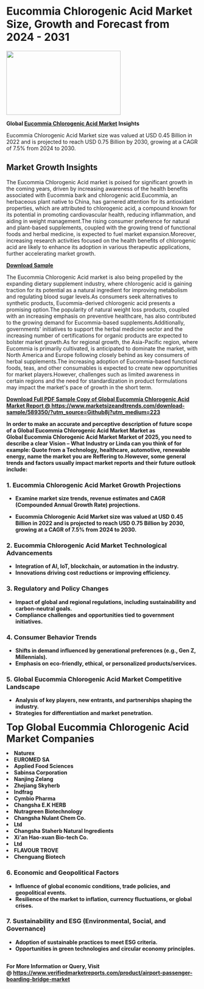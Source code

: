 <H1>Eucommia Chlorogenic Acid Market Size, Growth and Forecast from 2024 - 2031</H1><img class="aligncenter size-medium wp-image-584254" src="https://thirdeyenews.in/wp-content/uploads/2024/09/Global-Market-Research-300x168.jpeg" alt="" width="300" height="168" /><p><strong>Global&nbsp;<a href="https://www.marketsizeandtrends.com/download-sample/589350/?utm_source=Github8j?utm_medium=223">Eucommia Chlorogenic Acid Market</a> Insights</strong></p><p>Eucommia Chlorogenic Acid Market size was valued at USD 0.45 Billion in 2022 and is projected to reach USD 0.75 Billion by 2030, growing at a CAGR of 7.5% from 2024 to 2030.</p><p><h2>Market Growth Insights</h2> <p>The Eucommia Chlorogenic Acid market is poised for significant growth in the coming years, driven by increasing awareness of the health benefits associated with Eucommia bark and chlorogenic acid.Eucommia, an herbaceous plant native to China, has garnered attention for its antioxidant properties, which are attributed to chlorogenic acid, a compound known for its potential in promoting cardiovascular health, reducing inflammation, and aiding in weight management.The rising consumer preference for natural and plant-based supplements, coupled with the growing trend of functional foods and herbal medicine, is expected to fuel market expansion.Moreover, increasing research activities focused on the health benefits of chlorogenic acid are likely to enhance its adoption in various therapeutic applications, further accelerating market growth.</p> <p><strong><a href="#">Download Sample</a></strong></p> <p>The Eucommia Chlorogenic Acid market is also being propelled by the expanding dietary supplement industry, where chlorogenic acid is gaining traction for its potential as a natural ingredient for improving metabolism and regulating blood sugar levels.As consumers seek alternatives to synthetic products, Eucommia-derived chlorogenic acid presents a promising option.The popularity of natural weight loss products, coupled with an increasing emphasis on preventive healthcare, has also contributed to the growing demand for Eucommia-based supplements.Additionally, governments' initiatives to support the herbal medicine sector and the increasing number of certifications for organic products are expected to bolster market growth.As for regional growth, the Asia-Pacific region, where Eucommia is primarily cultivated, is anticipated to dominate the market, with North America and Europe following closely behind as key consumers of herbal supplements.The increasing adoption of Eucommia-based functional foods, teas, and other consumables is expected to create new opportunities for market players.However, challenges such as limited awareness in certain regions and the need for standardization in product formulations may impact the market's pace of growth in the short term.<p><strong><a href="#"></p><p><span class=""><strong>Download Full PDF Sample Copy of Global Eucommia Chlorogenic Acid Market Report</strong> @ <a href="https://www.marketsizeandtrends.com/download-sample/589350/?utm_source=Github8j?utm_medium=223" target="_blank">https://www.marketsizeandtrends.com/download-sample/589350/?utm_source=Github8j?utm_medium=223</a></span></p><p>In order to make an accurate and perceptive description of future scope of a Global&nbsp;Eucommia Chlorogenic Acid Market Market as Global&nbsp;Eucommia Chlorogenic Acid Market Market of 2025, you need to describe a clear Vision &ndash; What Industry or Linda can you think of for example: Quote from a Technology, healthcare, automotive, renewable energy, name the market you are Reffering to.However, some general trends and factors usually impact market reports and their future outlook include:</p><h3>1.&nbsp;<strong>Eucommia Chlorogenic Acid Market Growth Projections</strong></h3><ul><li>Examine market size trends, revenue estimates and CAGR (Compounded Annual Growth Rate) projections.</li><li><p>Eucommia Chlorogenic Acid Market size was valued at USD 0.45 Billion in 2022 and is projected to reach USD 0.75 Billion by 2030, growing at a CAGR of 7.5% from 2024 to 2030.</p></li></ul><h3>2.&nbsp;<strong>Eucommia Chlorogenic Acid Market Technological Advancements</strong></h3><ul><li>Integration of AI, IoT, blockchain, or automation in the industry.</li><li>Innovations driving cost reductions or improving efficiency.</li></ul><h3>3.&nbsp;<strong>Regulatory and Policy Changes</strong></h3><ul><li>Impact of global and regional regulations, including sustainability and carbon-neutral goals.</li><li>Compliance challenges and opportunities tied to government initiatives.</li></ul><h3>4.&nbsp;<strong>Consumer Behavior Trends</strong></h3><ul><li>Shifts in demand influenced by generational preferences (e.g., Gen Z, Millennials).</li><li>Emphasis on eco-friendly, ethical, or personalized products/services.</li></ul><h3>5.&nbsp;<strong>Global Eucommia Chlorogenic Acid Market Competitive Landscape</strong></h3><ul><li>Analysis of key players, new entrants, and partnerships shaping the industry.</li><li>Strategies for differentiation and market penetration.</li></ul><p data-pm-slice="1 1 []"><span style="color: inherit; font-family: inherit; font-size: 25px;">Top Global Eucommia Chlorogenic Acid Market Companies</span></p><div class="" data-test-id=""><p><li>Naturex</li><li> EUROMED SA</li><li> Applied Food Sciences</li><li> Sabinsa Corporation</li><li> Nanjing Zelang</li><li> Zhejiang Skyherb</li><li> Indfrag</li><li> Cymbio Pharma</li><li> Changsha E.K HERB</li><li> Nutragreen Biotechnology</li><li> Changsha Nulant Chem Co.</li><li> Ltd</li><li> Changsha Staherb Natural Ingredients</li><li> Xi'an Hao-xuan Bio-tech Co.</li><li> Ltd</li><li> FLAVOUR TROVE</li><li> Chenguang Biotech</li></p></div><h3>6.&nbsp;<strong>Economic and Geopolitical Factors</strong></h3><ul><li>Influence of global economic conditions, trade policies, and geopolitical events.</li><li>Resilience of the market to inflation, currency fluctuations, or global crises.</li></ul><h3>7.&nbsp;<strong>Sustainability and ESG (Environmental, Social, and Governance)</strong></h3><ul><li>Adoption of sustainable practices to meet ESG criteria.</li><li>Opportunities in green technologies and circular economy principles.</li></ul><h2><strong style="font-size: 14px;">For More Information or Query, Visit @&nbsp;</strong><a style="background-color: #ffffff; font-size: 14px;" href="https://www.marketsizeandtrends.com/report/eucommia-chlorogenic-acid-market/" target="_blank">https://www.verifiedmarketreports.com/product/airport-passenger-boarding-bridge-market</a></h2>